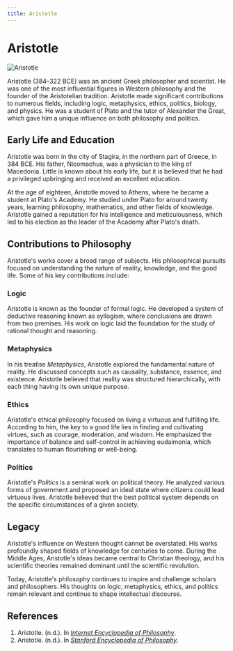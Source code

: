 ```yaml
---
title: Aristotle
---
```

# Aristotle

![Aristotle](https://upload.wikimedia.org/wikipedia/commons/thumb/1/1f/Aristotle_Altemps_Inv8575.jpg/220px-Aristotle_Altemps_Inv8575.jpg)

Aristotle (384–322 BCE) was an ancient Greek philosopher and scientist. He was one of the most influential figures in Western philosophy and the founder of the Aristotelian tradition. Aristotle made significant contributions to numerous fields, including logic, metaphysics, ethics, politics, biology, and physics. He was a student of Plato and the tutor of Alexander the Great, which gave him a unique influence on both philosophy and politics.

## Early Life and Education

Aristotle was born in the city of Stagira, in the northern part of Greece, in 384 BCE. His father, Nicomachus, was a physician to the king of Macedonia. Little is known about his early life, but it is believed that he had a privileged upbringing and received an excellent education.

At the age of eighteen, Aristotle moved to Athens, where he became a student at Plato's Academy. He studied under Plato for around twenty years, learning philosophy, mathematics, and other fields of knowledge. Aristotle gained a reputation for his intelligence and meticulousness, which led to his election as the leader of the Academy after Plato's death.

## Contributions to Philosophy

Aristotle's works cover a broad range of subjects. His philosophical pursuits focused on understanding the nature of reality, knowledge, and the good life. Some of his key contributions include:

### Logic

Aristotle is known as the founder of formal logic. He developed a system of deductive reasoning known as syllogism, where conclusions are drawn from two premises. His work on logic laid the foundation for the study of rational thought and reasoning.

### Metaphysics

In his treatise *Metaphysics*, Aristotle explored the fundamental nature of reality. He discussed concepts such as causality, substance, essence, and existence. Aristotle believed that reality was structured hierarchically, with each thing having its own unique purpose.

### Ethics

Aristotle's ethical philosophy focused on living a virtuous and fulfilling life. According to him, the key to a good life lies in finding and cultivating virtues, such as courage, moderation, and wisdom. He emphasized the importance of balance and self-control in achieving eudaimonia, which translates to human flourishing or well-being.

### Politics

Aristotle's *Politics* is a seminal work on political theory. He analyzed various forms of government and proposed an ideal state where citizens could lead virtuous lives. Aristotle believed that the best political system depends on the specific circumstances of a given society.

## Legacy

Aristotle's influence on Western thought cannot be overstated. His works profoundly shaped fields of knowledge for centuries to come. During the Middle Ages, Aristotle's ideas became central to Christian theology, and his scientific theories remained dominant until the scientific revolution.

Today, Aristotle's philosophy continues to inspire and challenge scholars and philosophers. His thoughts on logic, metaphysics, ethics, and politics remain relevant and continue to shape intellectual discourse.

## References

1. Aristotle. (n.d.). In [*Internet Encyclopedia of Philosophy*](https://www.iep.utm.edu/aristotl/).
2. Aristotle. (n.d.). In [*Stanford Encyclopedia of Philosophy*](https://plato.stanford.edu/entries/aristotle/).
